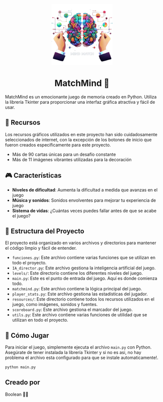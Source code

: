 <p align="center">
  <img src="Mind_Match/resources/others/logo.png" alt="Logo del juego" width="200"/>
</p>

<h1 align="center">MatchMind 🧠</h1>

MatchMind es un emocionante juego de memoria creado en Python. Utiliza la librería Tkinter para proporcionar una interfaz gráfica atractiva y fácil de usar.

## 🎨 Recursos 

Los recursos gráficos utilizados en este proyecto han sido cuidadosamente seleccionados de internet, con la excepción de los botones de inicio que fueron creados específicamente para este proyecto.

- Más de 90 cartas únicas para un desafío constante
- Más de 11 imágenes vibrantes utilizadas para la decoración

## 🎮 Características 

- **Niveles de dificultad**: Aumenta la dificultad a medida que avanzas en el juego
- **Música y sonidos**: Sonidos envolventes para mejorar tu experiencia de juego
- **Sistema de vidas**: ¿Cuántas veces puedes fallar antes de que se acabe el juego?

## 📁 Estructura del Proyecto

El proyecto está organizado en varios archivos y directorios para mantener el código limpio y fácil de entender.

- `funciones.py`: Este archivo contiene varias funciones que se utilizan en todo el proyecto.
- `IA_director.py`: Este archivo gestiona la inteligencia artificial del juego.
- `levels/`: Este directorio contiene los diferentes niveles del juego.
- `main.py`: Este es el punto de entrada del juego. Aquí es donde comienza todo.
- `matchmind.py`: Este archivo contiene la lógica principal del juego.
- `player_stats.py`: Este archivo gestiona las estadísticas del jugador.
- `resources/`: Este directorio contiene todos los recursos utilizados en el juego, como imágenes, sonidos y fuentes.
- `scoreboard.py`: Este archivo gestiona el marcador del juego.
- `utils.py`: Este archivo contiene varias funciones de utilidad que se utilizan en todo el proyecto.

## 🎲 Cómo Jugar

Para iniciar el juego, simplemente ejecuta el archivo `main.py` con Python. Asegúrate de tener instalada la librería Tkinter y si no es asi, no hay problema el archivo esta configurado para que se instale automaticamente!.

```sh
python main.py
```

## Creado por

Boolean 👨‍💻